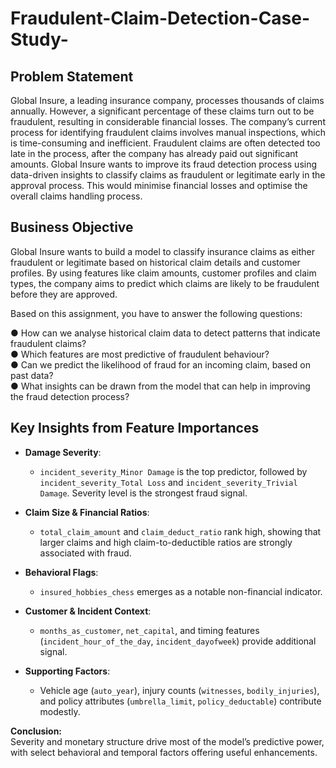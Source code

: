 # Fraudulent-Claim-Detection-Case-Study-

## Problem Statement
Global Insure, a leading insurance company, processes thousands of claims annually. However, a significant percentage of these claims turn out to be fraudulent, resulting in considerable financial losses. The company’s current process for identifying fraudulent claims involves manual inspections, which is time-consuming and inefficient. Fraudulent claims are often detected too late in the process, after the company has already paid out significant amounts. Global Insure wants to improve its fraud detection process using data-driven insights to classify claims as fraudulent or legitimate early in the approval process. This would minimise financial losses and optimise the overall claims handling process.

## Business Objective
Global Insure wants to build a model to classify insurance claims as either fraudulent or legitimate based on historical claim details and customer profiles. By using features like claim amounts, customer profiles and claim types, the company aims to predict which claims are likely to be fraudulent before they are approved.


Based on this assignment, you have to answer the following questions:<br>

● How can we analyse historical claim data to detect patterns that indicate fraudulent claims?<br>
● Which features are most predictive of fraudulent behaviour?<br>
● Can we predict the likelihood of fraud for an incoming claim, based on past data?<br>
● What insights can be drawn from the model that can help in improving the fraud detection process?<br>

## Key Insights from Feature Importances

- **Damage Severity**:  
  - `incident_severity_Minor Damage` is the top predictor, followed by `incident_severity_Total Loss` and `incident_severity_Trivial Damage`. Severity level is the strongest fraud signal.

- **Claim Size & Financial Ratios**:  
  - `total_claim_amount` and `claim_deduct_ratio` rank high, showing that larger claims and high claim-to-deductible ratios are strongly associated with fraud.

- **Behavioral Flags**:  
  - `insured_hobbies_chess` emerges as a notable non-financial indicator.

- **Customer & Incident Context**:  
  - `months_as_customer`, `net_capital`, and timing features (`incident_hour_of_the_day`, `incident_dayofweek`) provide additional signal.

- **Supporting Factors**:  
  - Vehicle age (`auto_year`), injury counts (`witnesses`, `bodily_injuries`), and policy attributes (`umbrella_limit`, `policy_deductable`) contribute modestly.

**Conclusion:**  
Severity and monetary structure drive most of the model’s predictive power, with select behavioral and temporal factors offering useful enhancements.  
